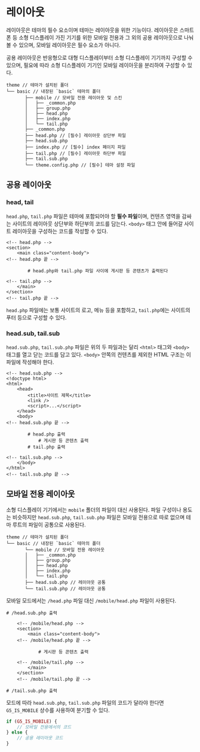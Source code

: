 # 레이아웃

레이아웃은 테마의 필수 요소이며 테마는 레이아웃을 위한 기능이다. 레이아웃은 스마트폰 등 소형 디스플레이 가진 기기를 위한 모바일 전용과 그 외의 공용 레이아웃으로 나눠 볼 수 있으며, 모바일 레이아웃은 필수 요소가 아니다.

공용 레이아웃은 반응형으로 대형 디스플레이부터 소형 디스플레이 기기까지 구성할 수 있으며, 필요에 따라 소형 디스플레이 기기인 모바일 레이아웃을 분리하여 구성할 수 있다.

```txt{3,10-17}
theme // 테마가 설치된 폴더
└── basic // 내장된 `basic` 테마의 폴더
       ├── mobile // 모바일 전용 레이아웃 및 스킨
       │   ├── _common.php
       │   ├── group.php
       │   ├── head.php
       │   ├── index.php
       │   └── tail.php
       ├── _common.php
       ├── head.php // [필수] 레이아웃 상단부 파일
       ├── head.sub.php
       ├── index.php // [필수] index 페이지 파일
       ├── tail.php // [필수] 레이아웃 하단부 파일
       ├── tail.sub.php
       └── theme.config.php // [필수] 테마 설정 파일
```

## 공용 레이아웃

### head, tail

`head.php`, `tail.php` 파일은 테마에 포함되어야 할 **필수 파일**이며, 컨텐츠 영역을 감싸는 사이트의 레이아웃 상단부와 하단부의 코드를 담는다. `<body>` 태그 안에 들어갈 사이트 레이아웃을 구성하는 코드를 작성할 수 있다.

```html{2-3,9-10}
<!-- head.php -->
<section>
    <main class="content-body">
<!-- head.php 끝 -->

        # head.php와 tail.php 파일 사이에 게시판 등 콘텐츠가 출력된다

<!-- tail.php -->
    </main>
</section>
<!-- tail.php 끝 -->
```

`head.php` 파일에는 보통 사이트의 로고, 메뉴 등을 포함하고, `tail.php`에는 사이트의 푸터 등으로 구성할 수 있다.

### head.sub, tail.sub

`head.sub.php`, `tail.sub.php` 파일은 위의 두 파일과는 달리 `<html>` 태그와 `<body>` 태그를 열고 닫는 코드를 담고 있다. `<body>` 안쪽의 컨텐츠를 제외한 HTML 구조는 이 파일에 작성해야 한다.

```html{2-9,17-18}
<!-- head.sub.php -->
<!doctype html>
<html>
    <head>
        <title>사이트 제목</title>
        <link />
        <script>...</script>
    </head>
    <body>
<!-- head.sub.php 끝 -->

        # head.php 출력
            # 게시판 등 콘텐츠 출력
        # tail.php 출력

<!-- tail.sub.php -->
    </body>
</html>
<!-- tail.sub.php 끝 -->
```

## 모바일 전용 레이아웃

소형 디스플레이 기기에서는 `mobile` 폴더의 파일이 대신 사용된다. 파일 구성이나 용도는 비슷하지만 `head.sub.php`, `tail.sub.php` 파일은 모바일 전용으로 따로 없으며 테마 루트의 파일이 공통으로 사용된다.

```txt{3,9-10}
theme // 테마가 설치된 폴더
└── basic // 내장된 `basic` 테마의 폴더
       └── mobile // 모바일 전용 레이아웃
       │   ├── _common.php
       │   ├── group.php
       │   ├── head.php
       │   ├── index.php
       │   └── tail.php
       ├── head.sub.php // 레이아웃 공통
       └── tail.sub.php // 레이아웃 공통
```

모바일 모드에서는 `/head.php` 파일 대신 `/mobile/head.php` 파일이 사용된다.

```html{1,4-5,11-12,15}
# /head.sub.php 출력

    <!-- /mobile/head.php -->
    <section>
        <main class="content-body">
    <!-- /mobile/head.php 끝 -->

            # 게시판 등 콘텐츠 출력

    <!-- /mobile/tail.php -->
        </main>
    </section>
    <!-- /mobile/tail.php 끝 -->

# /tail.sub.php 출력
```

모드에 따라 `head.sub.php`, `tail.sub.php` 파일의 코드가 달라야 한다면 `G5_IS_MOBILE` 상수를 사용하여 분기할 수 있다.

```php
if (G5_IS_MOBILE) {
    // 모바일 전용에서의 코드
} else {
    // 공용 레이아웃 코드
}
```